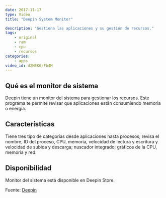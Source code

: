 ```yaml
---
date: 2017-11-17
type: Video
title: "Deepin System Monitor"

description: "Gestiona las aplicaciones y su gestión de recursos."
tags:
    - original
    - ram
    - cpu
    - recursos
categories:
    - apps
video_id: d2MEK6rFb4M
---
```


## Qué es el monitor de sistema

Deepin tiene un monitor del sistema para gestionar los recursos. Este programa te permite revisar que aplicaciones están consumiendo memoria o energía.

## Características

Tiene tres tipo de categorías desde aplicaciones hasta procesos; revisa el nombre, ID del proceso, CPU, memoria, velocidad de lectura y escritura y velocidad de subida y descarga; nuscador integrado; gráficos de la CPU, memoria y red.

## Disponibilidad

Monitor del sistema está disponible en Deepin Store.

Fuente: [Deepin](https://www.deepin.org/es/2017/07/28/deepin-system-monitor-v1-0-is-released-all-tasks-in-one-hand/)
